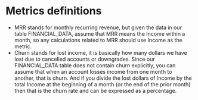 # Metrics definitions

- MRR stands for monthly recurring revenue, but given the data in our table FINANCIAL_DATA, assume that MRR means the Income within a month, so any calculations related to MRR should use Income as the metric. 
- Churn stands for lost income, it is basically how many dollars we have lost due to cancelled accounts or downgrades. Since our FINANCIAL_DATA table does not contain churn explicitly, you can assume that when an account losses income from one month to another, that is churn. And if you divide the lost dollars of Income by the total Income at the beginning of a month (or the end of the prior month) then that is the churn rate and can be expressed as a percentage.